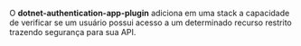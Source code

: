 O **dotnet-authentication-app-plugin** adiciona em uma stack a capacidade de verificar se um usuário possui acesso a um determinado recurso restrito trazendo segurança para sua API.